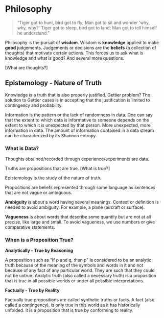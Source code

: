 # Philosophy

> “Tiger got to hunt, bird got to fly; Man got to sit and wonder 'why, why, why?'
> Tiger got to sleep, bird got to land; Man got to tell himself he understand.”

Philosophy is the pursuit of **wisdom**. Wisdom is **knowledge** applied to make **good** judgements.
Judgements or decisions are the **beliefs** (a collection of thoughts) that motivate certain actions.
This forces us to ask what is knowledge and what is good? And several more questions.

[What are thoughts?]

## Epistemology - Nature of Truth

Knowledge is a truth that is also properly justified. Gettier problem?
The solution to Gettier cases is in accepting that the justification is limited to contingency and probability.

Information is the pattern or the lack of randomness in data.
One can say that the extent to which data is informative to someone depends on the extent to which it is unexpected by that person.
More unexpected, more information in data. The amount of information contained in a data stream can be characterized by its Shannon entropy.

### What is Data?
Thoughts obtained/recorded through experience/experiments are data.

Truths are propositions that are true. [What is true?]

Epistemology is the study of the nature of truth.

Propositions are beliefs represented through some language as sentences that are not vague or ambiguous.

**Ambiguity** is about a word having several meanings. Context or definition is needed to avoid ambiguity. For example, a plane (aircraft or surface).

**Vagueness** is about words that describe some quantity but are not at all precise, like large and small. To avoid vagueness, we use numbers or give comparative statements.

### When is a Proposition True?

**Analytically - True by Reasoning**

A proposition such as "If p and q, then p" is considered to be an analytic truth because of the meaning of the symbols and words in it and not because of any fact of any particular world.
They are such that they could not be untrue. Analytic truth (also called a necessary truth) is a proposition that is true in all possible worlds or under all possible interpretations.

**Factually - True by Reality**

Factually true propositions are called synthetic truths or facts. A fact (also called a contingency), is only true in this world as it has historically unfolded.
It is a proposition that is true by conforming to reality.
